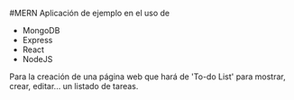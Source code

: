 #MERN
Aplicación de ejemplo en el uso de 
- MongoDB
- Express
- React
- NodeJS

Para la creación de una página web que hará de 'To-do List' para mostrar, crear, editar... un listado de tareas.